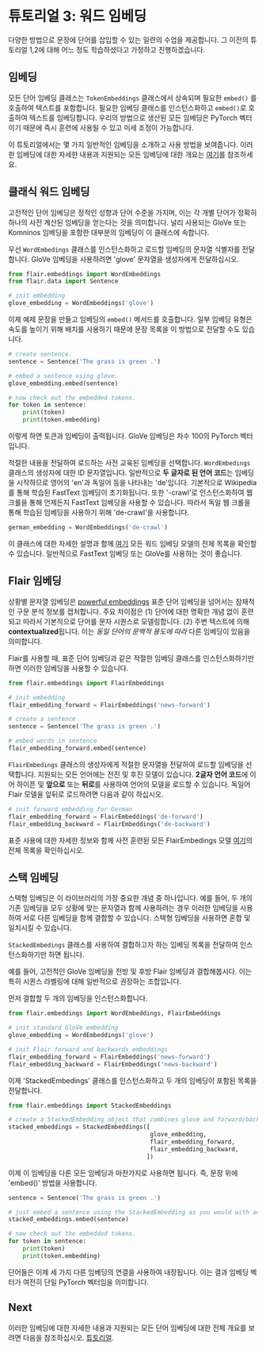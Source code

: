 # 튜토리얼 3: 워드 임베딩

다양한 방법으로 문장에 단어를 삽입할 수 있는 일련의 수업을 제공합니다.
그 이전의 튜토리얼 1,2에 대해 어느 정도 학습하셨다고 가정하고 진행하겠습니다.


## 임베딩

모든 단어 임베딩 클래스는 `TokenEmbeddings` 클래스에서 상속되며 필요한 `embed()` 를 호출하여 텍스트를 포함합니다.
필요한 임베딩 클래스를 인스턴스화하고 `embed()`로 호출하여 텍스트를 임베딩합니다.
우리의 방법으로 생산된 모든 임베딩은 PyTorch 벡터이기 때문에 즉시 훈련에 사용될 수 있고 미세 조정이 가능합니다.

이 튜토리얼에서는 몇 가지 일반적인 임베딩을 소개하고 사용 방법을 보여줍니다. 
이러한 임베딩에 대한 자세한 내용과 지원되는 모든 임베딩에 대한 개요는 [여기](resources/docs/KOR_docs/TUTORIAL_4_ELMO_BERT_FLAIR_EMBEDDING.md)를 참조하세요.

## 클래식 워드 임베딩

고전적인 단어 임베딩은 정적인 성향과 단어 수준을 가지며, 이는 각 개별 단어가 정확히 하나의 사전 계산된 임베딩을 얻는다는 것을 의미합니다.
널리 사용되는 GloVe 또는 Komninos 임베딩을 포함한 대부분의 임베딩이 이 클래스에 속합니다.

우선 `WordEmbedings` 클래스를 인스턴스화하고 로드할 임베딩의 문자열 식별자를 전달합니다.
GloVe 임베딩을 사용하려면 'glove' 문자열을 생성자에게 전달하십시오.

```python
from flair.embeddings import WordEmbeddings
from flair.data import Sentence

# init embedding
glove_embedding = WordEmbeddings('glove')
```

이제 예제 문장을 만들고 임베딩의 `embed()` 메서드를 호출합니다. 일부 임베딩 유형은 속도를 높이기 위해 배치를 사용하기 때문에 문장 목록을 이 방법으로 전달할 수도 있습니다.

```python
# create sentence.
sentence = Sentence('The grass is green .')

# embed a sentence using glove.
glove_embedding.embed(sentence)

# now check out the embedded tokens.
for token in sentence:
    print(token)
    print(token.embedding)
```


이렇게 하면 토큰과 임베딩이 출력됩니다. GloVe 임베딩은 차수 100의 PyTorch 벡터입니다.

적절한 내용을 전달하여 로드하는 사전 교육된 임베딩을 선택합니다.
`WordEmbedings` 클래스의 생성자에 대한 ID 문자열입니다. 일반적으로
**두 글자로 된 언어 코드**는 임베딩을 시작하므로 영어의 'en'과
독일어 등을 나타내는 'de'입니다. 기본적으로 Wikipedia를 통해 학습된 FastText 임베딩이 초기화됩니다.
또한 '-crawl'로 인스턴스화하여 웹 크롤을 통해 언제든지 FastText 임베딩을 사용할 수 있습니다. 
따라서 독일 웹 크롤을 통해 학습된 임베딩을 사용하기 위해 'de-crawl'을 사용합니다.

```python
german_embedding = WordEmbeddings('de-crawl')
```

이 클래스에 대한 자세한 설명과 함께 [여기](/docs/embeddings/CLASSIC_WORD_EMBEDings.md) 모든 워드 임베딩 모델의 전체 목록을 확인할 수 있습니다.
일반적으로 FastText 임베딩 또는 GloVe를 사용하는 것이 좋습니다.


## Flair 임베딩

상황별 문자열 임베딩은 [powerful embeddings](https://www.aclweb.org/anthology/C18-1139/)
표준 단어 임베딩을 넘어서는 잠재적인 구문 분석 정보를 캡처합니다. 주요 차이점은 
(1) 단어에 대한 명확한 개념 없이 훈련되고 따라서 기본적으로 단어를 문자 시퀀스로 모델링합니다. 
(2) 주변 텍스트에 의해 **contextualized**됩니다. 이는 *동일 단어의 문맥적 용도에 따라* 다른 임베딩이 있음을 의미합니다.

Flair를 사용할 때, 표준 단어 임베딩과 같은 적절한 임베딩 클래스를 인스턴스화하기만 하면 이러한 임베딩을 사용할 수 있습니다.

```python
from flair.embeddings import FlairEmbeddings

# init embedding
flair_embedding_forward = FlairEmbeddings('news-forward')

# create a sentence
sentence = Sentence('The grass is green .')

# embed words in sentence
flair_embedding_forward.embed(sentence)
```

`FlairEmbedings` 클래스의 생성자에게 적절한 문자열을 전달하여 로드할 임베딩을 선택합니다. 
지원되는 모든 언어에는 전진 및 후진 모델이 있습니다. 
**2글자 언어 코드**에 이어 하이픈 및 **앞으로** 또는 **뒤로**를 사용하여 언어의 모델을 로드할 수 있습니다. 
독일어 Flair 모델을 앞뒤로 로드하려면 다음과 같이 하십시오.

```python
# init forward embedding for German
flair_embedding_forward = FlairEmbeddings('de-forward')
flair_embedding_backward = FlairEmbeddings('de-backward')
```

표준 사용에 대한 자세한 정보와 함께 사전 훈련된 모든 FlairEmbedings 모델 [여기](/리소스/docs/embeddings/FLAIR_EMBEDDINGS.md)의 전체 목록을 확인하십시오.

## 스택 임베딩

스택형 임베딩은 이 라이브러리의 가장 중요한 개념 중 하나입니다. 예를 들어, 두 개의 기존 임베딩을 모두 상황에 맞는 문자열과 함께 사용하려는 경우 이러한 임베딩을 사용하여 서로 다른 임베딩을 함께 결합할 수 있습니다.
스택형 임베딩을 사용하면 혼합 및 일치시킬 수 있습니다.

`StackedEmbedings` 클래스를 사용하여 결합하고자 하는 임베딩 목록을 전달하여 인스턴스화하기만 하면 됩니다.

예를 들어, 고전적인 GloVe 임베딩을 전방 및 후방 Flair 임베딩과 결합해봅시다. 이는 특히 시퀀스 라벨링에 대해 일반적으로 권장하는 조합입니다.

먼저 결합할 두 개의 임베딩을 인스턴스화합니다.

```python
from flair.embeddings import WordEmbeddings, FlairEmbeddings

# init standard GloVe embedding
glove_embedding = WordEmbeddings('glove')

# init Flair forward and backwards embeddings
flair_embedding_forward = FlairEmbeddings('news-forward')
flair_embedding_backward = FlairEmbeddings('news-backward')
```

이제 'StackedEmbedings' 클래스를 인스턴스화하고 두 개의 임베딩이 포함된 목록을 전달합니다.

```python
from flair.embeddings import StackedEmbeddings

# create a StackedEmbedding object that combines glove and forward/backward flair embeddings
stacked_embeddings = StackedEmbeddings([
                                        glove_embedding,
                                        flair_embedding_forward,
                                        flair_embedding_backward,
                                       ])
```

이제 이 임베딩을 다른 모든 임베딩과 마찬가지로 사용하면 됩니다. 즉, 문장 위에 'embed()' 방법을 사용합니다.

```python
sentence = Sentence('The grass is green .')

# just embed a sentence using the StackedEmbedding as you would with any single embedding.
stacked_embeddings.embed(sentence)

# now check out the embedded tokens.
for token in sentence:
    print(token)
    print(token.embedding)
```

단어들은 이제 세 가지 다른 임베딩의 연결을 사용하여 내장됩니다. 이는 결과 임베딩 벡터가 여전히 단일 PyTorch 벡터임을 의미합니다.

## Next 
이러한 임베딩에 대한 자세한 내용과 지원되는 모든 단어 임베딩에 대한 전체 개요를 보려면 다음을 참조하십시오.
[튜토리얼](resources/docs/KOR_docs/TUTORIAL_4_ELMO_BERT_FLAIR_EMBEDDING.md). 
